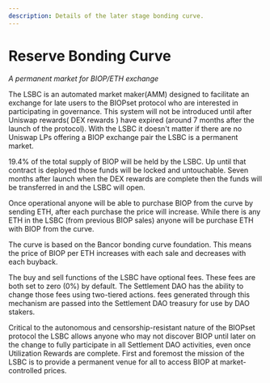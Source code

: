 ```yaml
---
description: Details of the later stage bonding curve.
---
```


# Reserve Bonding Curve

_A permanent market for BIOP/ETH exchange_

The LSBC is an automated market maker\(AMM\) designed to facilitate an exchange for late users to the BIOPset protocol who are interested in participating in governance. This system will not be introduced until after Uniswap rewards\( DEX rewards \) have expired \(around 7 months after the launch of the protocol\). With the LSBC it doesn't matter if there are no Uniswap LPs offering a BIOP exchange pair the LSBC is a permanent market.

19.4% of the total supply of BIOP will be held by the LSBC. Up until that contract is deployed those funds will be locked and untouchable. Seven months after launch when the DEX rewards are complete then the funds will be transferred in and the LSBC will open.

Once operational anyone will be able to purchase BIOP from the curve by sending ETH, after each purchase the price will increase. While there is any ETH in the LSBC \(from previous BIOP sales\) anyone will be purchase ETH with BIOP from the curve.

The curve is based on the Bancor bonding curve foundation. This means the price of BIOP per ETH increases with each sale and decreases with each buyback.

The buy and sell functions of the LSBC have optional fees. These fees are both set to zero \(0%\) by default. The Settlement DAO has the ability to change those fees using two-tiered actions. fees generated through this mechanism are passed into the Settlement DAO treasury for use by DAO stakers.

Critical to the autonomous and censorship-resistant nature of the BIOPset protocol the LSBC allows anyone who may not discover BIOP until later on the change to fully participate in all Settlement DAO activities, even once Utilization Rewards are complete. First and foremost the mission of the LSBC is to provide a permanent venue for all to access BIOP at market-controlled prices.

